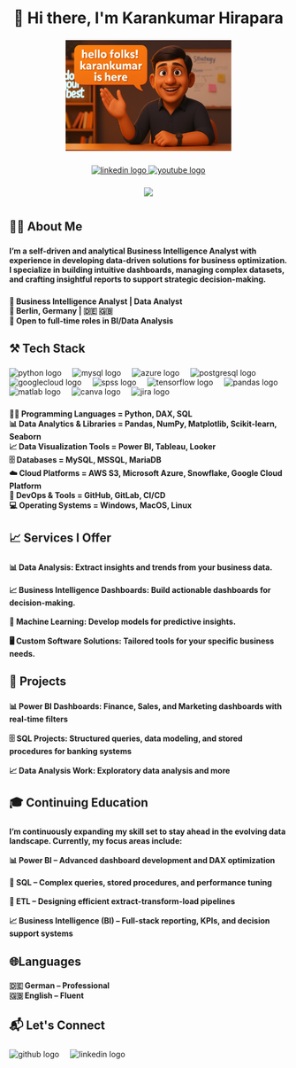 <h1 align="center">👋 Hi there, I'm Karankumar Hirapara</h1>

###

<div align="center">
  <img height="200" src="ChatGPT Image Aug 8, 2025, 03_55_32 PM.png"  />
</div>

###

<div align="center">
  <a href="https://www.linkedin.com/in/karankumar-hirapara-25b5b0239/" target="_blank">
    <img src="https://img.shields.io/static/v1?message=LinkedIn&logo=linkedin&label=&color=0077B5&logoColor=white&labelColor=&style=for-the-badge" height="25" alt="linkedin logo"  />
  </a>
  <a href="https://www.youtube.com/@KaranHirapara" target="_blank">
    <img src="https://img.shields.io/static/v1?message=Youtube&logo=youtube&label=&color=FF0000&logoColor=white&labelColor=&style=for-the-badge" height="25" alt="youtube logo"  />
  </a>
</div>

###

<div align="center">
  <img src="https://visitor-badge.laobi.icu/badge?page_id=Karan5201.Karan5201&"  />
</div>

###

<h1 align="center"></h1>

###

<h2 align="left">👩‍🎓  About Me</h2>

###

<h4 align="left">I’m a self-driven and analytical Business Intelligence Analyst with experience in developing data-driven solutions for business optimization. I specialize in building intuitive dashboards, managing complex datasets, and crafting insightful reports to support strategic decision-making.</h4>

###

<h4 align="left">🎯 Business Intelligence Analyst | Data Analyst  <br>📍 Berlin, Germany | 🇩🇪 🇬🇧  <br>💼 Open to full-time roles in BI/Data Analysis</h4>

###

<h2 align="left">⚒️ Tech Stack</h2>

###

<div align="left">
  <img src="https://cdn.jsdelivr.net/gh/devicons/devicon/icons/python/python-original.svg" height="40" alt="python logo"  />
  <img width="12" />
  <img src="https://skillicons.dev/icons?i=mysql" height="40" alt="mysql logo"  />
  <img width="12" />
  <img src="https://cdn.jsdelivr.net/gh/devicons/devicon/icons/azure/azure-original.svg" height="40" alt="azure logo"  />
  <img width="12" />
  <img src="https://cdn.simpleicons.org/postgresql/4169E1" height="40" alt="postgresql logo"  />
  <img width="12" />
  <img src="https://cdn.jsdelivr.net/gh/devicons/devicon/icons/googlecloud/googlecloud-original.svg" height="40" alt="googlecloud logo"  />
  <img width="12" />
  <img src="https://cdn.jsdelivr.net/gh/devicons/devicon/icons/spss/spss-original.svg" height="40" alt="spss logo"  />
  <img width="12" />
  <img src="https://cdn.jsdelivr.net/gh/devicons/devicon/icons/tensorflow/tensorflow-original.svg" height="40" alt="tensorflow logo"  />
  <img width="12" />
  <img src="https://cdn.jsdelivr.net/gh/devicons/devicon/icons/pandas/pandas-original.svg" height="40" alt="pandas logo"  />
  <img width="12" />
  <img src="https://cdn.jsdelivr.net/gh/devicons/devicon/icons/matlab/matlab-original.svg" height="40" alt="matlab logo"  />
  <img width="12" />
  <img src="https://cdn.jsdelivr.net/gh/devicons/devicon/icons/canva/canva-original.svg" height="40" alt="canva logo"  />
  <img width="12" />
  <img src="https://cdn.simpleicons.org/jira/0052CC" height="40" alt="jira logo"  />
</div>

###

<h4 align="left">🧑‍💻 Programming Languages = Python, DAX, SQL<br>📊 Data Analytics & Libraries = Pandas, NumPy, Matplotlib, Scikit-learn, Seaborn<br>📈 Data Visualization Tools = Power BI, Tableau, Looker<br>🗄️ Databases = MySQL, MSSQL, MariaDB<br>☁️ Cloud Platforms = AWS S3, Microsoft Azure, Snowflake, Google Cloud Platform<br>🔧 DevOps & Tools = GitHub, GitLab, CI/CD<br>💻 Operating Systems = Windows, MacOS, Linux</h4>

###

<h2 align="left">📈 Services I Offer</h2>

###

<h4 align="left">📊 Data Analysis: Extract insights and trends from your business data.<br><br>📈 Business Intelligence Dashboards: Build actionable dashboards for decision-making.<br><br>🧠 Machine Learning: Develop models for predictive insights.<br><br>🖥️ Custom Software Solutions: Tailored tools for your specific business needs.</h4>

###

<h2 align="left">🚀 Projects</h2>

###

<h4 align="left">📊 Power BI Dashboards: Finance, Sales, and Marketing dashboards with real-time filters<br><br>🗄️ SQL Projects: Structured queries, data modeling, and stored procedures for banking systems<br><br>📈 Data Analysis Work: Exploratory data analysis and more</h4>

###

<h2 align="left">🎓 Continuing Education</h2>

###

<h4 align="left">I’m continuously expanding my skill set to stay ahead in the evolving data landscape. Currently, my focus areas include:<br><br>📊 Power BI – Advanced dashboard development and DAX optimization<br><br>🧩 SQL – Complex queries, stored procedures, and performance tuning<br><br>🔄 ETL – Designing efficient extract-transform-load pipelines<br><br>📈 Business Intelligence (BI) – Full-stack reporting, KPIs, and decision support systems</h4>

###

<h2 align="left">🌐Languages</h2>

###

<h4 align="left">🇩🇪 German – Professional<br>🇬🇧 English – Fluent</h4>

###

<h2 align="left">📬 Let's Connect</h2>

###

<div align="left">
  <img src="https://cdn.jsdelivr.net/gh/devicons/devicon/icons/github/github-original.svg" height="40" alt="github logo"  />
  <img width="12" />
  <img src="https://cdn.jsdelivr.net/gh/devicons/devicon/icons/linkedin/linkedin-original.svg" height="40" alt="linkedin logo"  />
</div>

###
